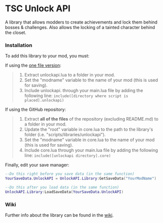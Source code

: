 # TSC Unlock API
A library that allows modders to create achievements and lock them behind bosses & challenges. Also allows the locking of a tainted character behind the closet.

### Installation
To add this library to your mod, you must:

If using the [one file version](https://github.com/dsju/unlockapi/releases):
> 1) Extract unlockapi.lua to a folder in your mod.
> 2) Set the "modname" variable to the name of your mod (this is used for saving).
> 3) Include unlockapi. through your main.lua file by adding the following line:
`include([directory where script is placed].unlockapi)`

If using the GitHub repository:
> 1) Extract **all of the files** of the repository (excluding README.md) to a folder in your mod.
> 2) Update the "root" variable in core.lua to the path to the library's folder (i.e. "scripts/libraries/unlockapi").
> 3) Set the "modname" variable in core.lua to the name of your mod (this is used for saving).
> 4) Include core.lua through your main.lua file by adding the following line:
`include([unlockapi directory].core)`

Finally, edit your save manager:

```lua
--Do this right before you save data (in the same function)
YourSaveData.UnlockAPI = UnlockAPI.Library:GetSaveData("YourModName")

--Do this after you load data (in the same function)
UnlockAPI.Library:LoadSaveData(YourSaveData.UnlockAPI)
```

### Wiki
Further info about the library can be found in the [wiki](https://github.com/dsju/unlockapi/wiki).
